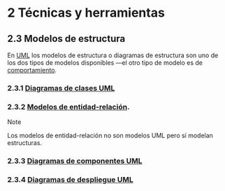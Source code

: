 # 2 Técnicas y herramientas

## 2.3 Modelos de estructura

En [UML](https://www.uml.org) los modelos de estructura o diagramas de
estructura son uno de los dos tipos de modelos disponibles —el otro tipo de
modelo es de [comportamiento](./2_04_.Modelos_de_comportamiento.md).

### 2.3.1 [Diagramas de clases UML](./2_03_01_Diagramas_de_clases_UML.md)

### 2.3.2 [Modelos de entidad-relación](./2_03_02_Modelos_de_entidad_relacion.md).

> [!NOTE]
> Los modelos de entidad-relación no son modelos UML pero sí modelan
> estructuras.

### 2.3.3 [Diagramas de componentes UML](./2_03_03_Diagramas_de_componentes_UML.md)

### 2.3.4 [Diagramas de despliegue UML](./2_03_04_Diagramas_de_despliegue_UML.md)
